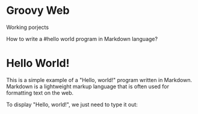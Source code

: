 # Groovy Web
Working porjects

How to write a #hello world program in Markdown language?

# Hello World!

This is a simple example of a "Hello, world!" program written in Markdown. Markdown is a lightweight markup language that is often used for formatting text on the web.

To display "Hello, world!", we just need to type it out:


